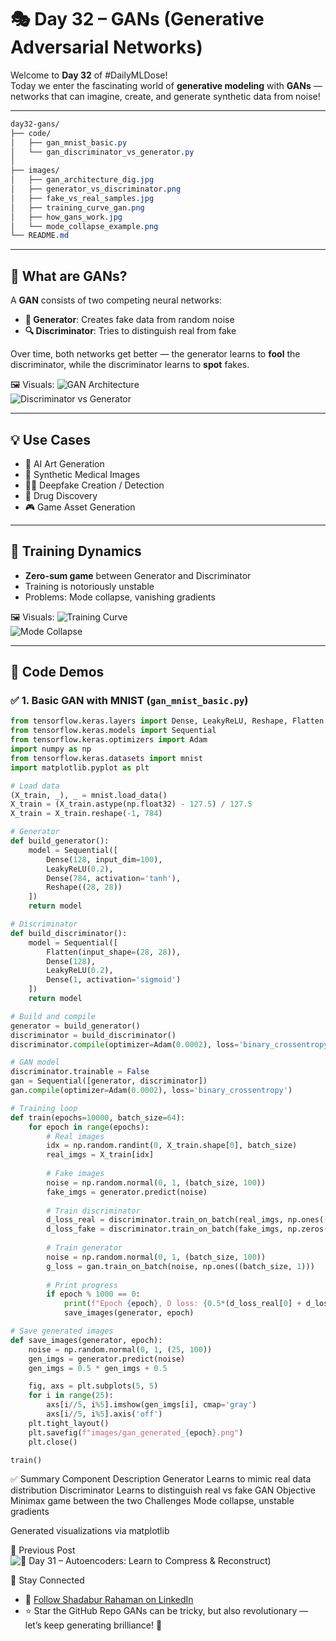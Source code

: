 # 🎭 Day 32 – GANs (Generative Adversarial Networks)

Welcome to **Day 32** of #DailyMLDose!  
Today we enter the fascinating world of **generative modeling** with **GANs** — networks that can imagine, create, and generate synthetic data from noise!

---
```css
day32-gans/
├── code/
│   ├── gan_mnist_basic.py
│   └── gan_discriminator_vs_generator.py
│
├── images/
│   ├── gan_architecture_dig.jpg
│   ├── generator_vs_discriminator.png
│   ├── fake_vs_real_samples.jpg
│   ├── training_curve_gan.png
│   ├── how_gans_work.jpg
│   └── mode_collapse_example.png
└── README.md
```
---
## 🧠 What are GANs?

A **GAN** consists of two competing neural networks:

- **🧪 Generator**: Creates fake data from random noise  
- **🔍 Discriminator**: Tries to distinguish real from fake

Over time, both networks get better — the generator learns to **fool** the discriminator, while the discriminator learns to **spot** fakes.

🖼️ Visuals:
![GAN Architecture](images/gan_architecture_dig.jpg)  
![Discriminator vs Generator](images/generator_vs_discriminator.png)

---

## 💡 Use Cases
- 🎨 AI Art Generation  
- 🧬 Synthetic Medical Images  
- 🧑‍🤖 Deepfake Creation / Detection  
- 🧪 Drug Discovery  
- 🎮 Game Asset Generation

---

## 🔬 Training Dynamics

- **Zero-sum game** between Generator and Discriminator  
- Training is notoriously unstable  
- Problems: Mode collapse, vanishing gradients

🖼️ Visuals:
![Training Curve](images/training_curve.png)  
![Mode Collapse](images/mode_collapse_example.png)

---

## 🧪 Code Demos

### ✅ 1. Basic GAN with MNIST (`gan_mnist_basic.py`)

```python
from tensorflow.keras.layers import Dense, LeakyReLU, Reshape, Flatten
from tensorflow.keras.models import Sequential
from tensorflow.keras.optimizers import Adam
import numpy as np
from tensorflow.keras.datasets import mnist
import matplotlib.pyplot as plt

# Load data
(X_train, _), _ = mnist.load_data()
X_train = (X_train.astype(np.float32) - 127.5) / 127.5
X_train = X_train.reshape(-1, 784)

# Generator
def build_generator():
    model = Sequential([
        Dense(128, input_dim=100),
        LeakyReLU(0.2),
        Dense(784, activation='tanh'),
        Reshape((28, 28))
    ])
    return model

# Discriminator
def build_discriminator():
    model = Sequential([
        Flatten(input_shape=(28, 28)),
        Dense(128),
        LeakyReLU(0.2),
        Dense(1, activation='sigmoid')
    ])
    return model

# Build and compile
generator = build_generator()
discriminator = build_discriminator()
discriminator.compile(optimizer=Adam(0.0002), loss='binary_crossentropy', metrics=['accuracy'])

# GAN model
discriminator.trainable = False
gan = Sequential([generator, discriminator])
gan.compile(optimizer=Adam(0.0002), loss='binary_crossentropy')

# Training loop
def train(epochs=10000, batch_size=64):
    for epoch in range(epochs):
        # Real images
        idx = np.random.randint(0, X_train.shape[0], batch_size)
        real_imgs = X_train[idx]
        
        # Fake images
        noise = np.random.normal(0, 1, (batch_size, 100))
        fake_imgs = generator.predict(noise)
        
        # Train discriminator
        d_loss_real = discriminator.train_on_batch(real_imgs, np.ones((batch_size, 1)))
        d_loss_fake = discriminator.train_on_batch(fake_imgs, np.zeros((batch_size, 1)))
        
        # Train generator
        noise = np.random.normal(0, 1, (batch_size, 100))
        g_loss = gan.train_on_batch(noise, np.ones((batch_size, 1)))
        
        # Print progress
        if epoch % 1000 == 0:
            print(f"Epoch {epoch}, D loss: {0.5*(d_loss_real[0] + d_loss_fake[0])}, G loss: {g_loss}")
            save_images(generator, epoch)

# Save generated images
def save_images(generator, epoch):
    noise = np.random.normal(0, 1, (25, 100))
    gen_imgs = generator.predict(noise)
    gen_imgs = 0.5 * gen_imgs + 0.5

    fig, axs = plt.subplots(5, 5)
    for i in range(25):
        axs[i//5, i%5].imshow(gen_imgs[i], cmap='gray')
        axs[i//5, i%5].axis('off')
    plt.tight_layout()
    plt.savefig(f"images/gan_generated_{epoch}.png")
    plt.close()

train()
```
✅ Summary
Component	Description
Generator	Learns to mimic real data distribution
Discriminator	Learns to distinguish real vs fake
GAN Objective	Minimax game between the two
Challenges	Mode collapse, unstable gradients

Generated visualizations via matplotlib

🔁 Previous Post
![🧠 Day 31 – Autoencoders: Learn to Compress & Reconstruct)](.//day31-autoencoders)

🙌 Stay Connected
- 🔗 [Follow Shadabur Rahaman on LinkedIn](https://www.linkedin.com/in/shadabur-rahaman-1b5703249)
- ⭐ Star the GitHub Repo
GANs can be tricky, but also revolutionary — let’s keep generating brilliance! 🚀

